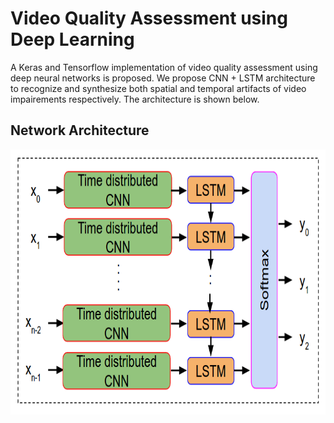 Video Quality Assessment using Deep Learning
============================================

A Keras and Tensorflow implementation of video quality assessment using deep neural networks is proposed. We propose CNN + LSTM architecture to recognize and synthesize both spatial and temporal artifacts of video impairements respectively. The architecture is shown below.

## Network Architecture
<p align="center">
  <img src="assets/deep-arch.png" width="792" height="424" />
</p>
